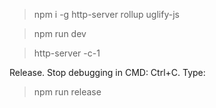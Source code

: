 > npm i -g http-server rollup uglify-js

> npm run dev

> http-server -c-1

Release. Stop debugging in CMD: Ctrl+C. Type:

> npm run release
